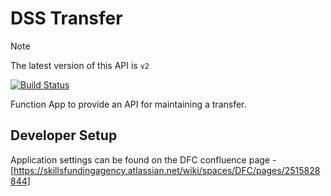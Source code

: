 # DSS Transfer

> [!NOTE]  
> The latest version of this API is `v2`

[![Build Status](https://sfa-gov-uk.visualstudio.com/CDS%202.0/_apis/build/status/Yaml/dss-transfers?repoName=SkillsFundingAgency%2Fdss-transfer&branchName=master)](https://sfa-gov-uk.visualstudio.com/CDS%202.0/_build/latest?definitionId=1468&repoName=SkillsFundingAgency%2Fdss-transfer&branchName=master)

Function App to provide an API for maintaining a transfer.

## Developer Setup

Application settings can be found on the DFC confluence page - [https://skillsfundingagency.atlassian.net/wiki/spaces/DFC/pages/2515828844]
